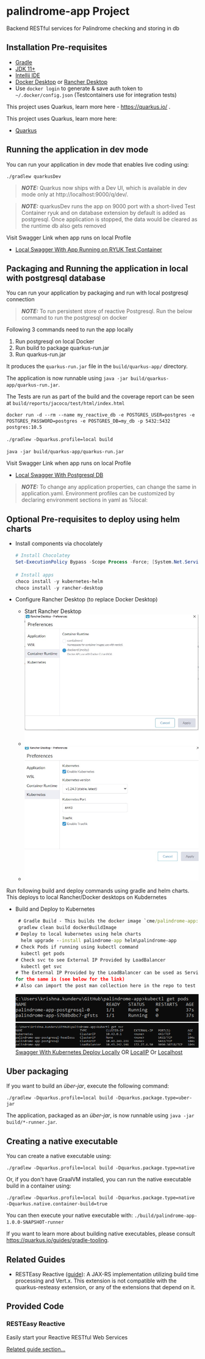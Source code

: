 # palindrome-app Project

Backend RESTful services for Palindrome checking and storing in db

## Installation Pre-requisites
* [Gradle](https://gradle.org/install/)
* [JDK 11+](https://www.oracle.com/java/technologies/javase/jdk11-archive-downloads.html)
* [Intellij IDE](https://www.jetbrains.com/idea/download)
* [Docker Desktop](https://docs.docker.com/get-docker/) or [Rancher Desktop](https://docs.rancherdesktop.io/getting-started/installation/)
* Use `docker login` to generate & save auth token to `~/.docker/config.json` (Testcontainers use for integration tests)


This project uses Quarkus, learn more here - https://quarkus.io/ .


This project uses Quarkus, learn more here: 
* [Quarkus](https://quarkus.io/)

## Running the application in dev mode

You can run your application in dev mode that enables live coding using:
```shell script
./gradlew quarkusDev
```

> **_NOTE:_**  Quarkus now ships with a Dev UI, which is available in dev mode only at http://localhost:9000/q/dev/.

> **_NOTE:_**  quarkusDev runs the app on 9000 port with a short-lived Test Container ryuk and on database extension 
> by default is added as postgresql. Once application is stopped, the data would be cleared as the runtime db also gets removed

Visit Swagger Link when app runs on local Profile
* [Local Swagger With App Running on RYUK Test Container](http://localhost:9000/swagger/)

## Packaging and Running the application in local with postgresql database

You can run your application by packaging and run with local postgresql connection

> **_NOTE:_** To run persistent store of reactive Postgresql. Run the below command to run the postgresql on docker

Following 3 commands need to run the app locally

1. Run postgresql on local Docker
2. Run build to package quarkus-run.jar
3. Run quarkus-run.jar
   
It produces the `quarkus-run.jar` file in the `build/quarkus-app/` directory.

The application is now runnable using `java -jar build/quarkus-app/quarkus-run.jar`.

The Tests are run as part of the build and the coverage report can be seen at `build/reports/jacoco/test/html/index.html` 


```shell script
docker run -d --rm --name my_reactive_db -e POSTGRES_USER=postgres -e POSTGRES_PASSWORD=postgres -e POSTGRES_DB=my_db -p 5432:5432 postgres:10.5

./gradlew -Dquarkus.profile=local build

java -jar build/quarkus-app/quarkus-run.jar
```
Visit Swagger Link when app runs on local Profile
* [Local Swagger With Postgresql DB](http://localhost:9090/swagger/)


> **_NOTE:_** To change any application properties, can change the same in application.yaml. 
> Environment profiles can be customized by declaring environment sections in yaml as %local:


## Optional Pre-requisites to deploy using helm charts

* Install components via chocolately
    ```powershell
    # Install Chocolatey
    Set-ExecutionPolicy Bypass -Scope Process -Force; [System.Net.ServicePointManager]::SecurityProtocol = [System.Net.ServicePointManager]::SecurityProtocol -bor 3072; iex ((New-Object System.Net.WebClient).DownloadString('https://community.chocolatey.org/install.ps1'))

    # Install apps
    choco install -y kubernetes-helm
    choco install -y rancher-desktop
    ```

* Configure Rancher Desktop (to replace Docker Desktop)
    * Start Rancher Desktop
    * ![Alt text](readme_images/rancher-dockerd-continer-runtime.jpg?raw=true "Settings")
    * ![Alt text](readme_images/rancher_desktop_kubernetes.jpg?raw=true "Wsl")

Run following build and deploy commands using gradle and helm charts. This deploys to local Rancher/Docker desktops on Kubdernetes

* Build and Deploy to Kubernetes
  ```cmd
   # Gradle Build - This builds the docker image `cme/palindrome-app:1.0` of palindrome-app.
   gradlew clean build dockerBuildImage
  # Deploy to local kubernetes using helm charts
    helm upgrade --install palindrome-app helm\palindrome-app
  # Check Pods if running using kubectl command
    kubectl get pods
  # Check svc to see External IP Provided by LoadBalancer
    kubectl get svc
  # The External IP Provided by the LoadBalancer can be used as Service IP and port is 9090. So the Swagger URL 
  for the same is (see below for the link)
  # Also can import the post man collection here in the repo to test the endpoints
  
  ```
  ![Alt text](readme_images/get-pods.png)
  ![Alt text](readme_images/get-svc.png)
  [Swagger With Kubernetes Deploy Locally](http://172.27.6.50:9090/swagger)
  OR [LocalIP](http://127.0.0.1:9090/swagger) Or [Localhost](http://localhost:9090/swagger)


## Uber packaging

If you want to build an _über-jar_, execute the following command:
```shell script
./gradlew -Dquarkus.profile=local build -Dquarkus.package.type=uber-jar
```

The application, packaged as an _über-jar_, is now runnable using `java -jar build/*-runner.jar`.

## Creating a native executable

You can create a native executable using: 
```shell script
./gradlew -Dquarkus.profile=local build -Dquarkus.package.type=native
```

Or, if you don't have GraalVM installed, you can run the native executable build in a container using: 
```shell script
./gradlew -Dquarkus.profile=local build -Dquarkus.package.type=native -Dquarkus.native.container-build=true
```

You can then execute your native executable with: `./build/palindrome-app-1.0.0-SNAPSHOT-runner`

If you want to learn more about building native executables, please consult https://quarkus.io/guides/gradle-tooling.

## Related Guides

- RESTEasy Reactive ([guide](https://quarkus.io/guides/resteasy-reactive)): A JAX-RS implementation utilizing build time processing and Vert.x. This extension is not compatible with the quarkus-resteasy extension, or any of the extensions that depend on it.

## Provided Code

### RESTEasy Reactive

Easily start your Reactive RESTful Web Services

[Related guide section...](https://quarkus.io/guides/getting-started-reactive#reactive-jax-rs-resources)
